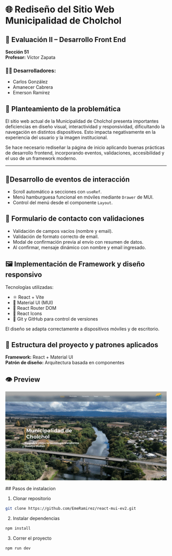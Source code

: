 # 🌐 Rediseño del Sitio Web Municipalidad de Cholchol

## 🧪 Evaluación II – Desarrollo Front End  
**Sección 51**  
**Profesor:** Víctor Zapata  

### 👨‍💻 Desarrolladores:
- Carlos González  
- Amanecer Cabrera  
- Emerson Ramírez  


## 🧠 Planteamiento de la problemática

El sitio web actual de la Municipalidad de Cholchol presenta importantes deficiencias en diseño visual, interactividad y responsividad, dificultando la navegación en distintos dispositivos. Esto impacta negativamente en la experiencia del usuario y la imagen institucional.

Se hace necesario rediseñar la página de inicio aplicando buenas prácticas de desarrollo frontend, incorporando eventos, validaciones, accesibilidad y el uso de un framework moderno.

---

## 🧩Desarrollo de eventos de interacción

- Scroll automático a secciones con `useRef`.
- Menú hamburguesa funcional en móviles mediante `Drawer` de MUI.
- Control del menú desde el componente `Layout`.


## 📝  Formulario de contacto con validaciones  

- Validación de campos vacíos (nombre y email).
- Validación de formato correcto de email.
- Modal de confirmación previa al envío con resumen de datos.
- Al confirmar, mensaje dinámico con nombre y email ingresado.


## 🖼️  Implementación de Framework y diseño responsivo

Tecnologías utilizadas:
- ⚛️ React + Vite
- 💄 Material UI (MUI)
- 🧭 React Router DOM
- 🎨 React Icons
- 🧪 Git y GitHub para control de versiones

El diseño se adapta correctamente a dispositivos móviles y de escritorio.


## 🧱 Estructura del proyecto y patrones aplicados

**Framework:** React + Material UI  
**Patrón de diseño:** Arquitectura basada en componentes  

## 👁️ Preview
<p align="center">
  <img src="src/assets/images/giff-to-video.gif" alt="Vista previa del rediseño" width="700">
</p>
## Pasos de instalacion

1. Clonar repositorio
```bash
git clone https://github.com/EmeRamirez/react-mui-ev2.git
```

2. Instalar dependencias
```bash
npm install
```

3. Correr el proyecto
```bash
npm run dev
```
